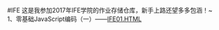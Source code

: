 #IFE
<span>这是我参加2017年IFE学院的作业存储仓库，新手上路还望多多包涵！~</span></br>
<span>1、零基础JavaScript编码（一）——<a href='javascript'>IFE01.HTML</a></span>
